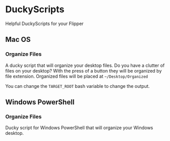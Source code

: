 # DuckyScripts
Helpful DuckyScripts for your Flipper

## Mac OS
### Organize Files

A ducky script that will organize your desktop files. Do you have a clutter of files on your desktop? With the press of a button they will be organized by file extension. Organized files will be placed at `~/Desktop/Organized`

You can change the `TARGET_ROOT` bash variable to change the output.




## Windows PowerShell
### Organize Files

Ducky script for Windows PowerShell that will organize your Windows desktop.
